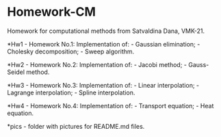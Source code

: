 # Homework-CM
Homework for computational methods from Satvaldina Dana, VMK-21.

  *Hw1 - Homework No.1: Implementation of:
        - Gaussian elimination;
        - Cholesky decomposition;
        - Sweep algorithm.
        
  *Hw2 - Homework No.2: Implementation of:
        - Jacobi method;
        - Gauss-Seidel method.
  
  *Hw3 - Homework No.3: Implementation of:
        - Linear interpolation;
        - Lagrange interpolation;
        - Spline interpolation.

  *Hw4 - Homework No.4: Implementation of:
        - Transport equation;
        - Heat equation.
        
  *pics - folder with pictures for README.md files.
  
  
   
